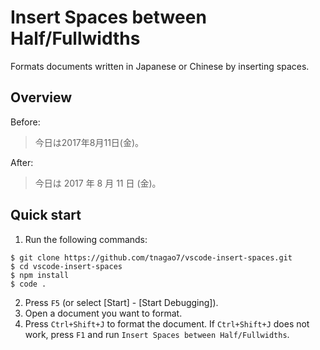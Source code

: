 # Insert Spaces between Half/Fullwidths

Formats documents written in Japanese or Chinese by inserting spaces.

## Overview

Before:

> 今日は2017年8月11日(金)。

After:

> 今日は 2017 年 8 月 11 日 (金)。

## Quick start

1. Run the following commands:
```
$ git clone https://github.com/tnagao7/vscode-insert-spaces.git
$ cd vscode-insert-spaces
$ npm install
$ code .
```

2. Press ``F5`` (or select [Start] - [Start Debugging]).
3. Open a document you want to format.
4. Press ``Ctrl+Shift+J`` to format the document.
   If ``Ctrl+Shift+J`` does not work, press ``F1`` and run ``Insert Spaces between Half/Fullwidths``.
